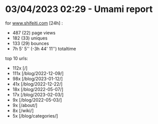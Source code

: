 # 03/04/2023 02:29 - Umami report
for www.shifeiti.com [24h] :

 - 487 (22) page views
 - 182 (33) uniques
 - 133 (29) bounces
 - 7h 5' 5'' (-3h 44' 11'') totaltime


top 10 urls:
 - 112x [/]
 - 111x [/blog/2022-12-09/]
 - 98x [/blog/2023-01-12/]
 - 41x [/blog/2022-12-22/]
 - 18x [/blog/2022-05-07/]
 - 17x [/blog/2023-02-03/]
 - 9x [/blog/2022-05-03/]
 - 9x [/about/]
 - 8x [/wiki/]
 - 5x [/blog/categories/]


